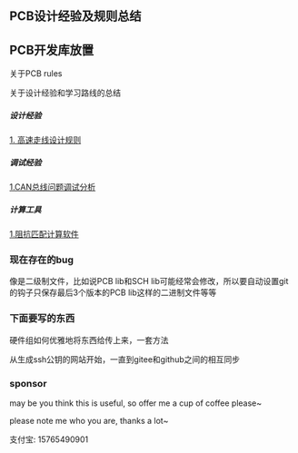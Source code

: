 ## PCB设计经验及规则总结

## PCB开发库放置

关于PCB rules

关于设计经验和学习路线的总结

##### 设计经验

[1. 高速走线设计规则](./highSpeedDesignRules/阻抗匹配来源，应用，介绍.md)

##### 调试经验

[1.CAN总线问题调试分析](./designCasesAnalysis/can总线分析1.md)

##### 计算工具

[1.阻抗匹配计算软件](./highSpeedDesignRules/tools/SI9000各阻抗计算说明.pdf)

### 现在存在的bug

像是二级制文件，比如说PCB lib和SCH lib可能经常会修改，所以要自动设置git的钩子只保存最后3个版本的PCB lib这样的二进制文件等等

### 下面要写的东西

硬件组如何优雅地将东西给传上来，一套方法

从生成ssh公钥的网站开始，一直到gitee和github之间的相互同步

### sponsor

may be you think this is useful, so offer me a cup of coffee please~

please note me who you are, thanks a lot~

支付宝: 15765490901
